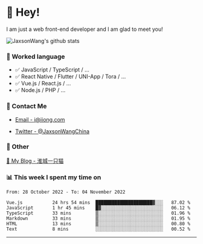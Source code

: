 # 👋 Hey!

I am just a web front-end developer and I am glad to meet you!

![JaxsonWang's github stats](https://github-readme-stats.vercel.app/api?username=JaxsonWang&&show_icons=true&&title_color=1abc9c&&icon_color=1abc9c)


### 📝 Worked language

- ✅ JavaScript / TypeScript / ...
- ✅ React Native / Flutter / UNI-App / Tora / ...
- ✅ Vue.js / React.js / ...
- ✅ Node.js / PHP / ...

### 📮 Contact Me

- [Email - i@iiong.com](mailto:i@iiong.com)

- [Twitter - @JaxsonWangChina](https://twitter.com/JaxsonWangChina)

### 🤪 Other

[📌 My Blog - 淮城一只猫](https://iiong.com)

### 📊 This week I spent my time on

<!--START_SECTION:waka-->

```text
From: 28 October 2022 - To: 04 November 2022

Vue.js           24 hrs 54 mins  █████████████████████▓░░░   87.02 %
JavaScript       1 hr 45 mins    █▓░░░░░░░░░░░░░░░░░░░░░░░   06.12 %
TypeScript       33 mins         ▒░░░░░░░░░░░░░░░░░░░░░░░░   01.96 %
Markdown         33 mins         ▒░░░░░░░░░░░░░░░░░░░░░░░░   01.95 %
HTML             13 mins         ▒░░░░░░░░░░░░░░░░░░░░░░░░   00.80 %
Text             8 mins          ░░░░░░░░░░░░░░░░░░░░░░░░░   00.52 %
```

<!--END_SECTION:waka-->

---
